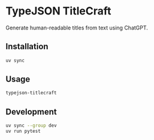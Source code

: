 # TypeJSON TitleCraft

Generate human-readable titles from text using ChatGPT.

## Installation

```bash
uv sync
```

## Usage

```bash
typejson-titlecraft
```

## Development

```bash
uv sync --group dev
uv run pytest
```